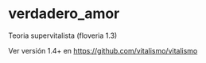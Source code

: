 # verdadero_amor
Teoria supervitalista (floveria 1.3)

Ver versión 1.4+ en https://github.com/vitalismo/vitalismo
